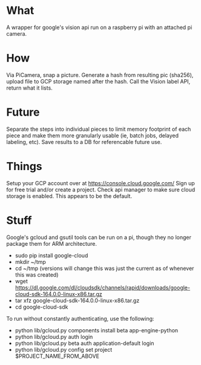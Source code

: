 # What 

A wrapper for google's vision api run on a raspberry pi with an attached pi camera. 

# How

Via PiCamera, snap a picture. Generate a hash from resulting pic (sha256), upload file to GCP storage named after the hash. Call the Vision label API, return what it lists. 

# Future

Separate the steps into individual pieces to limit memory footprint of each piece and make them more granularly usable (ie, batch jobs, delayed labeling, etc). Save results to a DB for referencable future use.

# Things

Setup your GCP account over at https://console.cloud.google.com/
Sign up for free trial and/or create a project.
Check api manager to make sure cloud storage is enabled. This appears to be the default.

# Stuff 

Google's gcloud and gsutil tools can be run on a pi, though they no longer package them for ARM architecture.

 - sudo pip install google-cloud
 - mkdir ~/tmp
 - cd ~/tmp
(versions will change this was just the current as of whenever this was created)
 - wget https://dl.google.com/dl/cloudsdk/channels/rapid/downloads/google-cloud-sdk-164.0.0-linux-x86.tar.gz
 - tar xfz google-cloud-sdk-164.0.0-linux-x86.tar.gz
 - cd google-cloud-sdk

To run without constantly authenticating, use the following:
 - python lib/gcloud.py components install beta app-engine-python
 - python lib/gcloud.py auth login
 - python lib/gcloud.py beta auth application-default login
 - python lib/gcloud.py config set project $PROJECT_NAME_FROM_ABOVE

